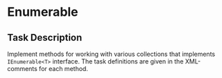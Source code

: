 # Enumerable

## Task Description

Implement methods for working with various collections that implements `IEnumerable<T>` interface. The task definitions are given in the  XML-comments for each method.
